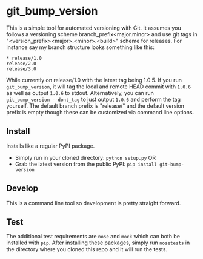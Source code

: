# git_bump_version
This is a simple tool for automated versioning with Git. It assumes you follows a versioning scheme branch_prefix&lt;major.minor&gt; and use git tags in "&lt;version_prefix&gt;&lt;major&gt;.&lt;minor&gt;.&lt;build&gt;" scheme for releases. For instance say my branch structure looks something like this:

```
* release/1.0
release/2.0
release/3.0
```

While currently on release/1.0 with the latest tag being 1.0.5. If you run `git_bump_version`, it will tag the local and remote HEAD commit with `1.0.6` as well as output `1.0.6` to stdout. Alternatively, you can run `git_bump_version --dont_tag` to just output `1.0.6` and perform the tag yourself. The default branch prefix is "release/" and the default version prefix is empty though these can be customized via command line options.

## Install
Installs like a regular PyPI package.
- Simply run in your cloned directory: `python setup.py` OR
- Grab the latest version from the public PyPI: `pip install git-bump-version`

## Develop
This is a command line tool so development is pretty straight forward.

## Test
The additional test requirements are `nose` and `mock` which can both be installed with `pip`. After installing these packages, simply run `nosetests` in the directory where you cloned this repo and it will run the tests.
